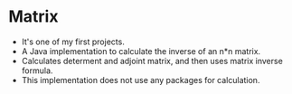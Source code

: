 # Matrix

- It's one of my first projects.
- A Java implementation to calculate the inverse of an n*n matrix.
- Calculates determent and adjoint matrix, and then uses matrix inverse formula.
- This implementation does not use any packages for calculation.
